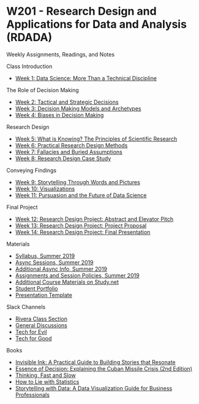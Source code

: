 # W201 - Research Design and Applications for Data and Analysis (RDADA)

Weekly Assignments, Readings, and Notes

Class Introduction
* [Week 1: Data Science: More Than a Technical Discipline](./Week1/README.MD)

The Role of Decision Making
* [Week 2: Tactical and Strategic Decisions](./Week2/README.MD)
* [Week 3: Decision Making Models and Archetypes](./Week3/README.MD)
* [Week 4: Biases in Decision Making](./Week4/README.MD)

Research Design
* [Week 5: What is Knowing? The Principles of Scientific Research](./Week5/README.MD)
* [Week 6: Practical Research Design Methods](./Week6/README.MD)
* [Week 7: Fallacies and Buried Assumptions](./Week7/README.MD)
* [Week 8: Research Design Case Study](./Week8/README.MD)

Conveying Findings
* [Week 9: Storytelling Through Words and Pictures](./Week9/README.MD)
* [Week 10: Visualizations](./Week10/README.MD)
* [Week 11: Pursuasion and the Future of Data Science](./Week11/README.MD)

Final Project
* [Week 12: Research Design Project: Abstract and Elevator Pitch](./Week12/README.MD)
* [Week 13: Research Design Project: Project Proposal](./Week13/README.MD)
* [Week 14: Research Design Project: Final Presentation](./Week14/README.MD)

Materials
* [Syllabus, Summer 2019](https://docs.google.com/document/d/1-1Wuytlq26ulC8vvbXVu0iTlo6O4VO3DFxwCmUUDLzE/edit)
* [Async Sessions, Summer 2019](https://learn.datascience.berkeley.edu/ap/courses/266/sections/63f6d138-9c2e-4d9e-b9b1-4d2e70788eaf/coursework/courseModule/915389b8-6f54-4183-96a8-fb9608bf43a3)
* [Additional Async Info, Summer 2019](https://docs.google.com/document/d/1QtBIItl5jF6I4Umjy0O_iBq6vhdoJWwlKrBhH-0-dVA/edit#)
* [Assignments and Session Policies, Summer 2019](https://docs.google.com/document/d/1l2R1D91oOCBJnUmNQZBvawpkswe12_AMnUKnaFNNMKg/edit)
* [Additional Course Materials on Study.net](http://www.study.net/r_mat.asp?crs_id=30140272)
* [Student Portfolio](https://docs.google.com/document/d/1T4sP0vYzj5ea1jb2XIMC9Pf2hiYFqcq2wm9AKvuvgl4/edit)
* [Presentation Template](https://docs.google.com/presentation/d/11bOzwhFV66Xcmfr0TfO0xIpupdytHWVR_hEIP9x439s/edit#slide=id.p)

Slack Channels
* [Rivera Class Section](https://ucbischool.slack.com/messages/CJ9RQDJGM)
* [General Discussions](https://ucbischool.slack.com/messages/CJ9RSDK7F)
* [Tech for Evil](https://ucbischool.slack.com/messages/C1UKBQ2AV)
* [Tech for Good](https://ucbischool.slack.com/messages/C1UK605MM)

Books
* [Invisible Ink: A Practical Guide to Building Stories that Resonate](https://smile.amazon.com/gp/product/0998534471/ref=ppx_yo_dt_b_asin_title_o00_s00?ie=UTF8&psc=1)
* [Essence of Decision: Explaining the Cuban Missile Crisis (2nd Edition)](https://smile.amazon.com/gp/product/0321013492/ref=ppx_yo_dt_b_asin_title_o00_s00?ie=UTF8&psc=1)
* [Thinking, Fast and Slow](https://smile.amazon.com/gp/product/0374533555/ref=ppx_yo_dt_b_asin_title_o01_s00?ie=UTF8&psc=1)
* [How to Lie with Statistics](https://smile.amazon.com/gp/product/0393310728/ref=ppx_yo_dt_b_asin_title_o01_s00?ie=UTF8&psc=1)
* [Storytelling with Data: A Data Visualization Guide for Business Professionals](https://smile.amazon.com/gp/product/1119002257/ref=ppx_yo_dt_b_asin_title_o01_s00?ie=UTF8&psc=1)

